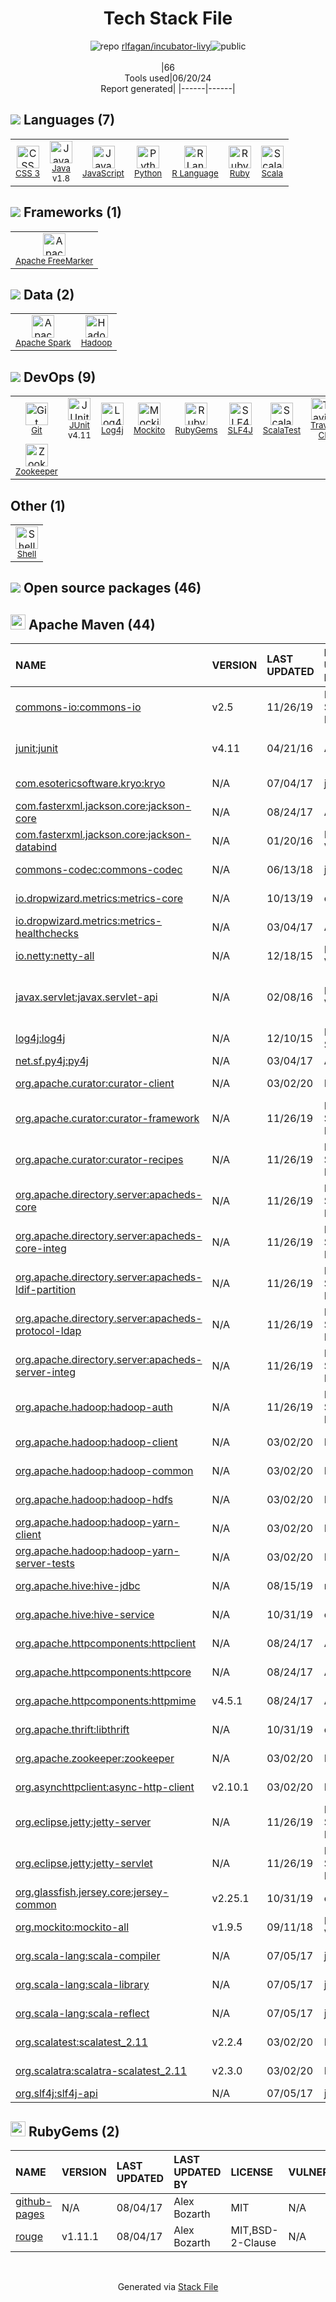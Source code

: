 <!--
&lt;--- Readme.md Snippet without images Start ---&gt;
## Tech Stack
rlfagan/incubator-livy is built on the following main stack:

- [Java](https://www.java.com) – Languages
- [JavaScript](https://developer.mozilla.org/en-US/docs/Web/JavaScript) – Languages
- [Python](https://www.python.org) – Languages
- [R Language](http://www.r-project.org/) – Languages
- [Ruby](https://www.ruby-lang.org) – Languages
- [Scala](http://www.scala-lang.org/) – Languages
- [Apache FreeMarker](http://freemarker.incubator.apache.org/index.html) – Java Tools
- [Apache Spark](https://spark.apache.org/) – Big Data Tools
- [Hadoop](http://hadoop.apache.org/) – Databases
- [JUnit](http://junit.org/) – Testing Frameworks
- [Log4j](https://logging.apache.org/log4j/2.x/) – Logging Tools
- [Mockito](https://site.mockito.org/) – Testing Frameworks
- [SLF4J](http://slf4j.org/) – Log Management
- [ScalaTest](http://www.scalatest.org) – Testing Frameworks
- [Travis CI](http://travis-ci.com/) – Continuous Integration
- [Zookeeper](http://zookeeper.apache.org/) – Open Source Service Discovery
- [Shell](https://en.wikipedia.org/wiki/Shell_script) – Shells

Full tech stack [here](/techstack.md)

&lt;--- Readme.md Snippet without images End ---&gt;

&lt;--- Readme.md Snippet with images Start ---&gt;
## Tech Stack
rlfagan/incubator-livy is built on the following main stack:

- <img width='25' height='25' src='https://img.stackshare.io/service/995/K85ZWV2F.png' alt='Java'/> [Java](https://www.java.com) – Languages
- <img width='25' height='25' src='https://img.stackshare.io/service/1209/javascript.jpeg' alt='JavaScript'/> [JavaScript](https://developer.mozilla.org/en-US/docs/Web/JavaScript) – Languages
- <img width='25' height='25' src='https://img.stackshare.io/service/993/pUBY5pVj.png' alt='Python'/> [Python](https://www.python.org) – Languages
- <img width='25' height='25' src='https://img.stackshare.io/service/1213/r-logo.png' alt='R Language'/> [R Language](http://www.r-project.org/) – Languages
- <img width='25' height='25' src='https://img.stackshare.io/service/989/ruby.png' alt='Ruby'/> [Ruby](https://www.ruby-lang.org) – Languages
- <img width='25' height='25' src='https://img.stackshare.io/service/1012/scala.png' alt='Scala'/> [Scala](http://www.scala-lang.org/) – Languages
- <img width='25' height='25' src='https://img.stackshare.io/service/4456/ymCgaIO0_400x400.jpg' alt='Apache FreeMarker'/> [Apache FreeMarker](http://freemarker.incubator.apache.org/index.html) – Java Tools
- <img width='25' height='25' src='https://img.stackshare.io/service/2220/ca72c4715da998b0bf5d1c857958bed3.png' alt='Apache Spark'/> [Apache Spark](https://spark.apache.org/) – Big Data Tools
- <img width='25' height='25' src='https://img.stackshare.io/service/1044/elephant_rgb_sq.png' alt='Hadoop'/> [Hadoop](http://hadoop.apache.org/) – Databases
- <img width='25' height='25' src='https://img.stackshare.io/service/2020/874086.png' alt='JUnit'/> [JUnit](http://junit.org/) – Testing Frameworks
- <img width='25' height='25' src='https://img.stackshare.io/service/2804/Coralogix-log4j-integration.jpg' alt='Log4j'/> [Log4j](https://logging.apache.org/log4j/2.x/) – Logging Tools
- <img width='25' height='25' src='https://img.stackshare.io/service/2021/4y634TJm_400x400.jpg' alt='Mockito'/> [Mockito](https://site.mockito.org/) – Testing Frameworks
- <img width='25' height='25' src='https://img.stackshare.io/service/2805/05518ecaa42841e834421e9d6987b04f_400x400.png' alt='SLF4J'/> [SLF4J](http://slf4j.org/) – Log Management
- <img width='25' height='25' src='https://img.stackshare.io/service/4371/frame_apngframe0.png' alt='ScalaTest'/> [ScalaTest](http://www.scalatest.org) – Testing Frameworks
- <img width='25' height='25' src='https://img.stackshare.io/service/460/Lu6cGu0z_400x400.png' alt='Travis CI'/> [Travis CI](http://travis-ci.com/) – Continuous Integration
- <img width='25' height='25' src='https://img.stackshare.io/service/1528/apache-zookeeper.png' alt='Zookeeper'/> [Zookeeper](http://zookeeper.apache.org/) – Open Source Service Discovery
- <img width='25' height='25' src='https://img.stackshare.io/service/4631/default_c2062d40130562bdc836c13dbca02d318205a962.png' alt='Shell'/> [Shell](https://en.wikipedia.org/wiki/Shell_script) – Shells

Full tech stack [here](/techstack.md)

&lt;--- Readme.md Snippet with images End ---&gt;
-->
<div align="center">

# Tech Stack File
![](https://img.stackshare.io/repo.svg "repo") [rlfagan/incubator-livy](https://github.com/rlfagan/incubator-livy)![](https://img.stackshare.io/public_badge.svg "public")
<br/><br/>
|66<br/>Tools used|06/20/24 <br/>Report generated|
|------|------|
</div>

## <img src='https://img.stackshare.io/languages.svg'/> Languages (7)
<table><tr>
  <td align='center'>
  <img width='36' height='36' src='https://img.stackshare.io/service/6727/css.png' alt='CSS 3'>
  <br>
  <sub><a href="https://developer.mozilla.org/en-US/docs/Web/CSS/CSS3">CSS 3</a></sub>
  <br>
  <sub></sub>
</td>

<td align='center'>
  <img width='36' height='36' src='https://img.stackshare.io/service/995/K85ZWV2F.png' alt='Java'>
  <br>
  <sub><a href="https://www.java.com">Java</a></sub>
  <br>
  <sub>v1.8</sub>
</td>

<td align='center'>
  <img width='36' height='36' src='https://img.stackshare.io/service/1209/javascript.jpeg' alt='JavaScript'>
  <br>
  <sub><a href="https://developer.mozilla.org/en-US/docs/Web/JavaScript">JavaScript</a></sub>
  <br>
  <sub></sub>
</td>

<td align='center'>
  <img width='36' height='36' src='https://img.stackshare.io/service/993/pUBY5pVj.png' alt='Python'>
  <br>
  <sub><a href="https://www.python.org">Python</a></sub>
  <br>
  <sub></sub>
</td>

<td align='center'>
  <img width='36' height='36' src='https://img.stackshare.io/service/1213/r-logo.png' alt='R Language'>
  <br>
  <sub><a href="http://www.r-project.org/">R Language</a></sub>
  <br>
  <sub></sub>
</td>

<td align='center'>
  <img width='36' height='36' src='https://img.stackshare.io/service/989/ruby.png' alt='Ruby'>
  <br>
  <sub><a href="https://www.ruby-lang.org">Ruby</a></sub>
  <br>
  <sub></sub>
</td>

<td align='center'>
  <img width='36' height='36' src='https://img.stackshare.io/service/1012/scala.png' alt='Scala'>
  <br>
  <sub><a href="http://www.scala-lang.org/">Scala</a></sub>
  <br>
  <sub></sub>
</td>

</tr>
</table>

## <img src='https://img.stackshare.io/frameworks.svg'/> Frameworks (1)
<table><tr>
  <td align='center'>
  <img width='36' height='36' src='https://img.stackshare.io/service/4456/ymCgaIO0_400x400.jpg' alt='Apache FreeMarker'>
  <br>
  <sub><a href="http://freemarker.incubator.apache.org/index.html">Apache FreeMarker</a></sub>
  <br>
  <sub></sub>
</td>

</tr>
</table>

## <img src='https://img.stackshare.io/databases.svg'/> Data (2)
<table><tr>
  <td align='center'>
  <img width='36' height='36' src='https://img.stackshare.io/service/2220/ca72c4715da998b0bf5d1c857958bed3.png' alt='Apache Spark'>
  <br>
  <sub><a href="https://spark.apache.org/">Apache Spark</a></sub>
  <br>
  <sub></sub>
</td>

<td align='center'>
  <img width='36' height='36' src='https://img.stackshare.io/service/1044/elephant_rgb_sq.png' alt='Hadoop'>
  <br>
  <sub><a href="http://hadoop.apache.org/">Hadoop</a></sub>
  <br>
  <sub></sub>
</td>

</tr>
</table>

## <img src='https://img.stackshare.io/devops.svg'/> DevOps (9)
<table><tr>
  <td align='center'>
  <img width='36' height='36' src='https://img.stackshare.io/service/1046/git.png' alt='Git'>
  <br>
  <sub><a href="http://git-scm.com/">Git</a></sub>
  <br>
  <sub></sub>
</td>

<td align='center'>
  <img width='36' height='36' src='https://img.stackshare.io/service/2020/874086.png' alt='JUnit'>
  <br>
  <sub><a href="http://junit.org/">JUnit</a></sub>
  <br>
  <sub>v4.11</sub>
</td>

<td align='center'>
  <img width='36' height='36' src='https://img.stackshare.io/service/2804/Coralogix-log4j-integration.jpg' alt='Log4j'>
  <br>
  <sub><a href="https://logging.apache.org/log4j/2.x/">Log4j</a></sub>
  <br>
  <sub></sub>
</td>

<td align='center'>
  <img width='36' height='36' src='https://img.stackshare.io/service/2021/4y634TJm_400x400.jpg' alt='Mockito'>
  <br>
  <sub><a href="https://site.mockito.org/">Mockito</a></sub>
  <br>
  <sub></sub>
</td>

<td align='center'>
  <img width='36' height='36' src='https://img.stackshare.io/service/12795/5jL6-BA5_400x400.jpeg' alt='RubyGems'>
  <br>
  <sub><a href="https://rubygems.org/">RubyGems</a></sub>
  <br>
  <sub></sub>
</td>

<td align='center'>
  <img width='36' height='36' src='https://img.stackshare.io/service/2805/05518ecaa42841e834421e9d6987b04f_400x400.png' alt='SLF4J'>
  <br>
  <sub><a href="http://slf4j.org/">SLF4J</a></sub>
  <br>
  <sub></sub>
</td>

<td align='center'>
  <img width='36' height='36' src='https://img.stackshare.io/service/4371/frame_apngframe0.png' alt='ScalaTest'>
  <br>
  <sub><a href="http://www.scalatest.org">ScalaTest</a></sub>
  <br>
  <sub></sub>
</td>

<td align='center'>
  <img width='36' height='36' src='https://img.stackshare.io/service/460/Lu6cGu0z_400x400.png' alt='Travis CI'>
  <br>
  <sub><a href="http://travis-ci.com/">Travis CI</a></sub>
  <br>
  <sub></sub>
</td>

</tr>
<tr>
  <td align='center'>
  <img width='36' height='36' src='https://img.stackshare.io/service/1528/apache-zookeeper.png' alt='Zookeeper'>
  <br>
  <sub><a href="http://zookeeper.apache.org/">Zookeeper</a></sub>
  <br>
  <sub></sub>
</td>

</tr>
</table>

## Other (1)
<table><tr>
  <td align='center'>
  <img width='36' height='36' src='https://img.stackshare.io/service/4631/default_c2062d40130562bdc836c13dbca02d318205a962.png' alt='Shell'>
  <br>
  <sub><a href="https://en.wikipedia.org/wiki/Shell_script">Shell</a></sub>
  <br>
  <sub></sub>
</td>

</tr>
</table>


## <img src='https://img.stackshare.io/group.svg' /> Open source packages (46)</h2>

## <img width='24' height='24' src='https://img.stackshare.io/package_manager/977/default_9833f2ef0bbc2a946b4cc5e9307264033361076b.png'/> Apache Maven (44)

|NAME|VERSION|LAST UPDATED|LAST UPDATED BY|LICENSE|VULNERABILITIES|
|:------|:------|:------|:------|:------|:------|
|[commons-io:commons-io](http://commons.apache.org/proper/commons-io/)|v2.5|11/26/19|Mate Szalay-Beko |Apache-2.0|[CVE-2021-29425](https://github.com/advisories/GHSA-gwrp-pvrq-jmwv) (Moderate)|
|[junit:junit](http://junit.org)|v4.11|04/21/16|Alex Man |EPL-1.0|[CVE-2020-15250](https://github.com/advisories/GHSA-269g-pwp5-87pp) (Moderate)|
|[com.esotericsoftware.kryo:kryo](http://code.google.com/p/kryo/)|N/A|07/04/17|jerryshao |BSD-3-Clause|N/A|
|[com.fasterxml.jackson.core:jackson-core](https://github.com/FasterXML/jackson-core)|N/A|08/24/17|Alex Bozarth |Apache-2.0|N/A|
|[com.fasterxml.jackson.core:jackson-databind](http://github.com/FasterXML/jackson)|N/A|01/20/16|Marcelo Vanzin |Apache-2.0|N/A|
|[commons-codec:commons-codec](https://commons.apache.org/proper/commons-codec/)|N/A|06/13/18|jerryshao |Apache-2.0|N/A|
|[io.dropwizard.metrics:metrics-core](https://metrics.dropwizard.io)|N/A|10/13/19|captainzmc |Apache-2.0|N/A|
|[io.dropwizard.metrics:metrics-healthchecks](https://metrics.dropwizard.io)|N/A|03/04/17|Alex Bozarth |Apache-2.0|N/A|
|[io.netty:netty-all](https://netty.io/)|N/A|12/18/15|Marcelo Vanzin |Apache-2.0|N/A|
|[javax.servlet:javax.servlet-api](https://javaee.github.io/servlet-spec/)|N/A|02/08/16|Marcelo Vanzin |GPL-2.0-with-classpath-exception|N/A|
|[log4j:log4j](http://logging.apache.org/log4j/1.2/)|N/A|12/10/15|Hari Shreedharan |Apache-2.0|N/A|
|[net.sf.py4j:py4j](http://py4j.sourceforge.net/)|N/A|03/04/17|Alex Bozarth |DSDP|N/A|
|[org.apache.curator:curator-client]()|N/A|03/02/20|Roger Liu |Apache-2.0|N/A|
|[org.apache.curator:curator-framework]()|N/A|11/26/19|Mate Szalay-Beko |Apache-2.0|N/A|
|[org.apache.curator:curator-recipes]()|N/A|11/26/19|Mate Szalay-Beko |Apache-2.0|N/A|
|[org.apache.directory.server:apacheds-core]()|N/A|11/26/19|Mate Szalay-Beko |Apache-2.0|N/A|
|[org.apache.directory.server:apacheds-core-integ]()|N/A|11/26/19|Mate Szalay-Beko |Apache-2.0|N/A|
|[org.apache.directory.server:apacheds-ldif-partition]()|N/A|11/26/19|Mate Szalay-Beko |Apache-2.0|N/A|
|[org.apache.directory.server:apacheds-protocol-ldap]()|N/A|11/26/19|Mate Szalay-Beko |Apache-2.0|N/A|
|[org.apache.directory.server:apacheds-server-integ]()|N/A|11/26/19|Mate Szalay-Beko |Apache-2.0|N/A|
|[org.apache.hadoop:hadoop-auth]()|N/A|11/26/19|Mate Szalay-Beko |Apache-2.0|N/A|
|[org.apache.hadoop:hadoop-client]()|N/A|03/02/20|Roger Liu |Apache-2.0|N/A|
|[org.apache.hadoop:hadoop-common]()|N/A|03/02/20|Roger Liu |Apache-2.0|N/A|
|[org.apache.hadoop:hadoop-hdfs]()|N/A|03/02/20|Roger Liu |Apache-2.0|N/A|
|[org.apache.hadoop:hadoop-yarn-client]()|N/A|03/02/20|Roger Liu |Other|N/A|
|[org.apache.hadoop:hadoop-yarn-server-tests]()|N/A|03/02/20|Roger Liu |Apache-2.0|N/A|
|[org.apache.hive:hive-jdbc](http://hive.apache.org)|N/A|08/15/19|runzhiwang |Apache-2.0|N/A|
|[org.apache.hive:hive-service](https://hive.apache.org)|N/A|10/31/19|captainzmc |Apache-2.0|N/A|
|[org.apache.httpcomponents:httpclient](http://hc.apache.org/httpcomponents-client)|N/A|08/24/17|Alex Bozarth |Apache-2.0|N/A|
|[org.apache.httpcomponents:httpcore](http://hc.apache.org/httpcomponents-core-ga)|N/A|08/24/17|Alex Bozarth |Apache-2.0|N/A|
|[org.apache.httpcomponents:httpmime](http://hc.apache.org/httpcomponents-client)|v4.5.1|08/24/17|Alex Bozarth |Apache-2.0|N/A|
|[org.apache.thrift:libthrift](http://thrift.apache.org)|N/A|10/31/19|captainzmc |Apache-2.0|N/A|
|[org.apache.zookeeper:zookeeper]()|N/A|03/02/20|Roger Liu |Apache-2.0|N/A|
|[org.asynchttpclient:async-http-client]()|v2.10.1|03/02/20|Roger Liu |Apache-2.0|N/A|
|[org.eclipse.jetty:jetty-server](http://www.eclipse.org/jetty)|N/A|11/26/19|Mate Szalay-Beko |Apache-2.0,EPL-1.0|N/A|
|[org.eclipse.jetty:jetty-servlet](http://www.eclipse.org/jetty)|N/A|11/26/19|Mate Szalay-Beko |Apache-2.0,EPL-1.0|N/A|
|[org.glassfish.jersey.core:jersey-common]()|v2.25.1|10/31/19|captainzmc |NetCDF|N/A|
|[org.mockito:mockito-all](http://www.mockito.org)|v1.9.5|09/11/18|Marcelo Vanzin |MIT|N/A|
|[org.scala-lang:scala-compiler](https://www.scala-lang.org/)|N/A|07/05/17|jerryshao |Apache-2.0|N/A|
|[org.scala-lang:scala-library](https://www.scala-lang.org/)|N/A|07/05/17|jerryshao |Apache-2.0|N/A|
|[org.scala-lang:scala-reflect](https://www.scala-lang.org/)|N/A|07/05/17|jerryshao |Apache-2.0|N/A|
|[org.scalatest:scalatest_2.11](http://www.scalatest.org)|v2.2.4|03/02/20|Roger Liu |Apache-2.0|N/A|
|[org.scalatra:scalatra-scalatest_2.11](http://www.scalatra.org/)|v2.3.0|03/02/20|Roger Liu |BSD-3-Clause|N/A|
|[org.slf4j:slf4j-api](http://www.slf4j.org)|N/A|07/05/17|jerryshao |MIT|N/A|


## <img width='24' height='24' src='https://img.stackshare.io/service/12795/5jL6-BA5_400x400.jpeg'/> RubyGems (2)

|NAME|VERSION|LAST UPDATED|LAST UPDATED BY|LICENSE|VULNERABILITIES|
|:------|:------|:------|:------|:------|:------|
|[github-pages](https://rubygems.org/github-pages)|N/A|08/04/17|Alex Bozarth |MIT|N/A|
|[rouge](https://rubygems.org/rouge)|v1.11.1|08/04/17|Alex Bozarth |MIT,BSD-2-Clause|N/A|

<br/>
<div align='center'>

Generated via [Stack File](https://github.com/marketplace/stack-file)
